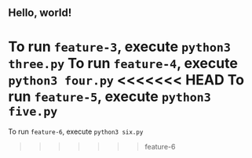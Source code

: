 ## Hello, world!

To run `feature-3`, execute `python3 three.py`
To run `feature-4`, execute `python3 four.py`
<<<<<<< HEAD
To run `feature-5`, execute `python3 five.py`
=======
To run `feature-6`, execute `python3 six.py`
>>>>>>> feature-6
